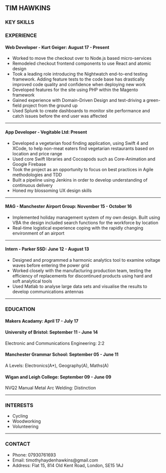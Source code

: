 ## TIM HAWKINS ##

### KEY SKILLS ###


### EXPERIENCE ###

#### Web Developer - Kurt Geiger: August 17 - Present ####
<ul>
  <li>Worked to move the checkout over to Node.js based micro-services</li>
  <li>Remodeled checkout frontend components to use React and atomic design</li>
  <li>Took a leading role introducing the Nightwatch end-to-end testing framework. Adding feature tests to the code base has drastically improved code quality and confidence when deploying new work</li>
    <li>Developed features for the site using PHP within the Magento framework</li>
  <li>Gained experience with Domain-Driven Design and test-driving a green-field project from the ground up</li>
  <li>Used Splunk to create dashboards to monitor site performance and catch issues before the end user was affected</li>
</ul>

---

#### App Developer - Vegitable Ltd: Present ####
<ul>
  <li>Developed a vegetarian food finding application, using Swift 4 and XCode, to help non-meat eaters find vegetarian restaurants based on location and price range</li>
  <li>Used core Swift libraries and Cocoapods such as Core-Animation and Google Firebase</li>
  <li>Took the project as an opportunity to focus on best practices in Agile methodologies and TDD</li>
  <li>Built a pipeline using Jenkins in order to develop understanding of continuous delivery</li>
  <li>Honed my blossoming UX design skills</li>
</ul>

---

#### MAG - Manchester Airport Group: November 15 - October 16 ####
<ul>
  <li>Implemented holiday management system of my own design. Built using VBA the design included search functions for the workforce by location</li>
  <li>Real-time logistical experience coping with the rapidly changing environment of an airport</li>
</ul>

---

#### Intern - Parker SSD: June 12 - August 13 ####
<ul>
  <li>Designed and programmed a harmonic analytics tool to examine voltage waves before entering the power grid</li>
  <li>Worked closely with the manufacturing production team, testing the efficiency of replacements for discontinued products using hard and soft analytical tools</li>
  <li>Used Matlab to analyse large data sets and visualise the results to develop communications antennas</li>
</ul>

---

### EDUCATION ###

#### Makers Acadamy: April 17 - July 17 ####

#### University of Bristol: September 11 - June 14 ####
Electronic and Communications Engineering: 2:2

#### Manchester Grammar School: September 05 - June 11 ####
A Levels: Electronics(A*), Geography(A), Maths(A)

#### Wigan and Leigh College: September 09 - June 09 ####
NVQ2 Manual Metal Arc Welding: Distinction

---

### INTERESTS ###
<ul>
  <li>Cycling</li>
  <li>Woodworking</li>
  <li>Volunteering</li>
</ul>

---

### CONTACT ###
<ul>
  <li>Phone: 07930761693</li>
  <li>Email: timothyhaydenhawkins@gmail.com</li>
  <li>Address: Flat 15, 814 Old Kent Road, London, SE15 1AJ
</ul>
